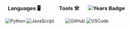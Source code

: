 ### &nbsp; Languages 🖥 &nbsp; &nbsp; &nbsp; &nbsp; &nbsp; &nbsp; &nbsp; Tools 🛠️ &nbsp; &nbsp; &nbsp; ![Years Badge](https://badges.pufler.dev/years/puf17640)
![Python](https://img.shields.io/badge/-Python-000000?style=flat&logo=python) ![JavaScript](https://img.shields.io/badge/-JavaScript-000000?style=flat&logo=javascript) &nbsp; &nbsp; &nbsp; &nbsp; ![GitHub](https://img.shields.io/badge/-GitHub-000000?style=flat&logo=github&logoColor=FFFFFF) ![VSCode](https://img.shields.io/badge/-VSCode-000000?style=flat&logo=visual-studio-code&logoColor=007acc)
